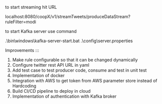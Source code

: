 to start streaming hit URL

localhost:8080/coopX/v1/streamTweets/produceDataStream?ruleFilter=modi

to start Kafka server use command

.\bin\windows\kafka-server-start.bat .\config\server.properties

Improvements :::
    
1. Make rule configurable so that it can be changed dynamically
2. Configure twitter rest API URL in yaml   
3. Add test case to test producer code, consume and test in unit test   
4. Implementation of docker
5. Integration with AWS to get token from AWS parameter store instead of Hardcoding   
6. Build CI/CD pipeline to deploy in cloud
7. Implementation of authentication with Kafka broker